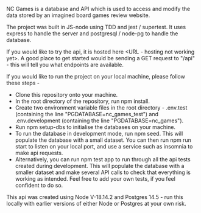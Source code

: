 NC Games is a database and API which is used to access and modify the data stored by an imagined board games review website.  

The project was built in JS-node using TDD and jest / supertest. It uses express to handle the server and postgresql / node-pg to handle the database. 

If you would like to try the api, it is hosted here <URL - hosting not working yet>.  A good place to get started would be sending a GET request to "/api" - this will tell you what endpoints are available.

If you would like to run the project on your local machine, please follow these steps -

- Clone this repository onto your machine.
- In the root directory of the repository, run npm install.
- Create two environment variable files in the root directory - .env.test (containing the line "PGDATABASE=nc_games_test") and .env.development (containing the line "PGDATABASE=nc_games").
- Run npm setup-dbs to initialise the databases on your machine.
- To run the database in development mode, run npm seed.  This will populate the database with a small dataset.  You can then run npm run start to listen on your local port, and use a service such as insomnia to make api requests.
- Alternatively, you can run npm test app to run through all the api tests created during development. This will populate the database with a smaller dataset and make several API calls to check that everything is working as intended.  Feel free to add your own tests, if you feel confident to do so.


This api was created using Node V-18.14.2 and Postgres 14.5 - run this locally with earlier versions of either Node or Postgres at your own risk. 



